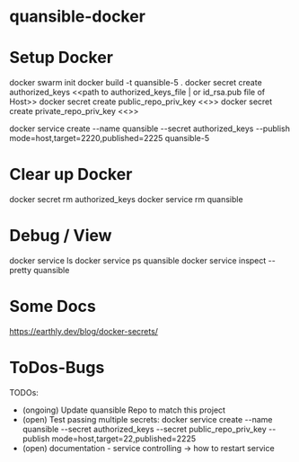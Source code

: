 # quansible-docker

# Setup Docker
docker swarm init
docker build -t quansible-5 . 
docker secret create authorized_keys <<path to authorized_keys_file | or id_rsa.pub file of Host>>
docker secret create public_repo_priv_key <<>>
docker secret create private_repo_priv_key <<>>

docker service create --name quansible --secret authorized_keys --publish mode=host,target=2220,published=2225 quansible-5 

# Clear up Docker
docker secret rm authorized_keys
docker service rm quansible

# Debug / View
docker service ls
docker service ps quansible
docker service inspect --pretty quansible


# Some Docs
https://earthly.dev/blog/docker-secrets/


# ToDos-Bugs

TODOs:
- (ongoing) Update quansible Repo to match this project
- (open) Test passing multiple secrets:
  docker service create --name quansible --secret authorized_keys --secret public_repo_priv_key --publish mode=host,target=22,published=2225
- (open) documentation - service controlling -> how to restart service


